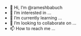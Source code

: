 - 👋 Hi, I’m @rameshbabuch
- 👀 I’m interested in ...
- 🌱 I’m currently learning ...
- 💞️ I’m looking to collaborate on ...
- 📫 How to reach me ...

<!---
rameshbabuch/rameshbabuch is a ✨ special ✨ repository because its `README.md` (this file) appears on your GitHub profile.
You can click the Preview link to take a look at your changes.
--->
